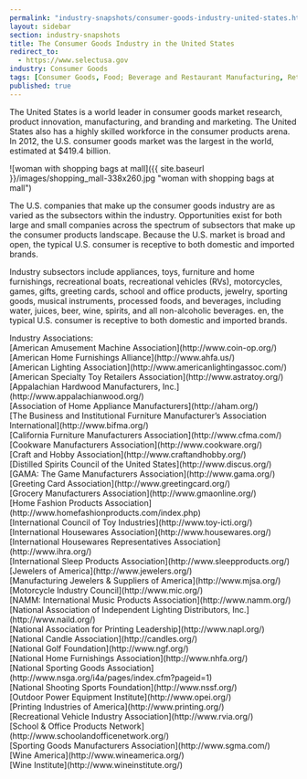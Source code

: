 ```yaml
---
permalink: "industry-snapshots/consumer-goods-industry-united-states.html"
layout: sidebar
section: industry-snapshots
title: The Consumer Goods Industry in the United States
redirect_to:
  - https://www.selectusa.gov
industry: Consumer Goods
tags: [Consumer Goods, Food; Beverage and Restaurant Manufacturing, Retail Trade]
published: true
---
```


<span>The United States is a world
leader in consumer goods market research, product innovation, manufacturing,
and branding and marketing. The United States also has a highly skilled
workforce in the consumer products arena. In 2012, the U.S. consumer goods
market was the largest in the world, estimated at $419.4 billion.</span>

<span class="imgright">![woman with shopping bags at mall]({{ site.baseurl }}/images/shopping_mall-338x260.jpg "woman with shopping bags at mall")</span>

<span>The U.S. companies that make up
the consumer goods industry are as varied as the subsectors within the
industry. Opportunities exist for both large and small companies across the
spectrum of subsectors that make up the consumer products landscape.&nbsp;Because the U.S. market is broad and open, the
typical U.S. consumer is receptive to both domestic and imported brands.&nbsp;</span>

Industry subsectors include
appliances, toys, furniture and home furnishings, recreational boats,
recreational vehicles (RVs), motorcycles, games, gifts, greeting cards, school
and office products, jewelry, sporting goods, musical instruments, processed
foods, and beverages, including water, juices, beer, wine, spirits, and all
non-alcoholic beverages.&nbsp;<span>en, the typical U.S. consumer is receptive to
both domestic and imported brands.&nbsp;</span>

<span>
</span>
<span class="field field-type-link field-field-industry-assoications">
      <span class="field-label">Industry Associations:&nbsp;</span><br>
    <span class="field-items">
            <span class="field-item odd">
                    [American Amusement Machine Association](http://www.coin-op.org/)        </span><br>
              <span class="field-item even">
                    [American Home Furnishings Alliance](http://www.ahfa.us/)        </span><br>
              <span class="field-item odd">
                    [American Lighting Association](http://www.americanlightingassoc.com/)        </span><br>
              <span class="field-item even">
                    [American Specialty Toy Retailers Association](http://www.astratoy.org/)        </span><br>
              <span class="field-item odd">
                    [Appalachian Hardwood Manufacturers, Inc.](http://www.appalachianwood.org/)        </span><br>
              <span class="field-item even">
                    [Association of Home Appliance Manufacturers](http://aham.org/)        </span><br>
              <span class="field-item odd">
                    [The Business and Institutional Furniture Manufacturer’s Association International](http://www.bifma.org/)        </span><br>
              <span class="field-item even">
                    [California Furniture Manufacturers Association](http://www.cfma.com/)        </span><br>
              <span class="field-item odd">
                    [Cookware Manufacturers Association](http://www.cookware.org/)        </span><br>
              <span class="field-item even">
                    [Craft and Hobby Association](http://www.craftandhobby.org/)        </span><br>
              <span class="field-item odd">
                    [Distilled Spirits Council of the United States](http://www.discus.org/)        </span><br>
              <span class="field-item even">
                    [GAMA: The Game Manufacturers Association](http://www.gama.org/)        </span><br>
              <span class="field-item odd">
                    [Greeting Card Association](http://www.greetingcard.org/)        </span><br>
              <span class="field-item even">
                    [Grocery Manufacturers Association](http://www.gmaonline.org/)        </span><br>
              <span class="field-item odd">
                    [Home Fashion Products Association](http://www.homefashionproducts.com/index.php)        </span><br>
              <span class="field-item even">
                    [International Council of Toy Industries](http://www.toy-icti.org/)        </span><br>
              <span class="field-item odd">
                    [International Housewares Association](http://www.housewares.org/)        </span><br>
              <span class="field-item even">
                    [International Housewares Representatives Association](http://www.ihra.org/)        </span><br>
              <span class="field-item odd">
                    [International Sleep Products Association](http://www.sleepproducts.org/)        </span><br>
              <span class="field-item even">
                    [Jewelers of America](http://www.jewelers.org/)        </span><br>
              <span class="field-item odd">
                    [Manufacturing Jewelers &amp; Suppliers of America](http://www.mjsa.org/)        </span><br>
              <span class="field-item even">
                    [Motorcycle Industry Council](http://www.mic.org/)        </span><br>
              <span class="field-item odd">
                    [NAMM: International Music Products Association](http://www.namm.org/)        </span><br>
              <span class="field-item even">
                    [National Association of Independent Lighting Distributors, Inc.](http://www.naild.org/)        </span><br>
              <span class="field-item odd">
                    [National Association for Printing Leadership](http://www.napl.org/)        </span><br>
              <span class="field-item even">
                    [National Candle Association](http://candles.org/)        </span><br>
              <span class="field-item odd">
                    [National Golf Foundation](http://www.ngf.org/)        </span><br>
              <span class="field-item even">
                    [National Home Furnishings Association](http://www.nhfa.org/)        </span><br>
              <span class="field-item odd">
                    [National Sporting Goods Association](http://www.nsga.org/i4a/pages/index.cfm?pageid=1)        </span><br>
              <span class="field-item even">
                    [National Shooting Sports Foundation](http://www.nssf.org/)        </span><br>
              <span class="field-item odd">
                    [Outdoor Power Equipment Institute](http://www.opei.org/)        </span><br>
              <span class="field-item even">
                    [Printing Industries of America](http://www.printing.org/)        </span><br>
              <span class="field-item odd">
                    [Recreational Vehicle Industry Association](http://www.rvia.org/)        </span><br>
              <span class="field-item even">
                    [School &amp; Office Products Network](http://www.schoolandofficenetwork.org/)        </span><br>
              <span class="field-item odd">
                    [Sporting Goods Manufacturers Association](http://www.sgma.com/)        </span><br>
              <span class="field-item even">
                    [Wine America](http://www.wineamerica.org/)        </span><br>
              <span class="field-item odd">
                    [Wine Institute](http://www.wineinstitute.org/)        </span><br>
        </span>
</span>
